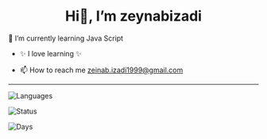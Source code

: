 <div align="center">
 
 # Hi👋, I’m zeynabizadi
 
</div>
                                                                            
🌱 I’m currently learning Java Script

- ✨ I love learning ✨

- 📫 How to reach me  zeinab.izadi1999@gmail.com


---

![Languages](https://github-readme-stats.vercel.app/api/top-langs/?username=Zeynabizadi&layout=compact&hide=html)

![Status](https://github-readme-stats.vercel.app/api?username=zeynabizadi&show_icons=true&count_private=true)

![Days](https://github-readme-streak-stats.herokuapp.com/?user=zeynabizadi)
